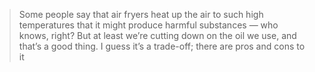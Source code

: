 > Some people say that air fryers heat up the air to such high temperatures that it might produce harmful substances — who knows, right? But at least we’re cutting down on the oil we use, and that’s a good thing. I guess it’s a trade-off; there are pros and cons to it

